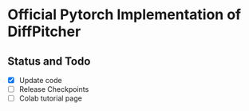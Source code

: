 # Official Pytorch Implementation of DiffPitcher

## Status and Todo
- [x] Update code
- [ ] Release Checkpoints
- [ ] Colab tutorial page
